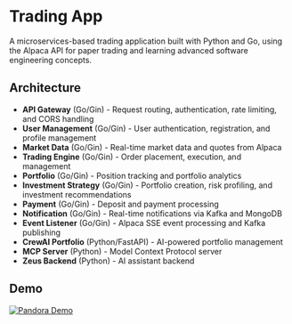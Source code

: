 # Trading App

A microservices-based trading application built with Python and Go, using the Alpaca API for paper trading and learning advanced software engineering concepts.

## Architecture

- **API Gateway** (Go/Gin) - Request routing, authentication, rate limiting, and CORS handling
- **User Management** (Go/Gin) - User authentication, registration, and profile management
- **Market Data** (Go/Gin) - Real-time market data and quotes from Alpaca
- **Trading Engine** (Go/Gin) - Order placement, execution, and management
- **Portfolio** (Go/Gin) - Position tracking and portfolio analytics
- **Investment Strategy** (Go/Gin) - Portfolio creation, risk profiling, and investment recommendations
- **Payment** (Go/Gin) - Deposit and payment processing
- **Notification** (Go/Gin) - Real-time notifications via Kafka and MongoDB
- **Event Listener** (Go/Gin) - Alpaca SSE event processing and Kafka publishing
- **CrewAI Portfolio** (Python/FastAPI) - AI-powered portfolio management
- **MCP Server** (Python) - Model Context Protocol server
- **Zeus Backend** (Python) - AI assistant backend

## Demo

[![Pandora Demo](https://img.youtube.com/vi/hdR3aePfZQA/0.jpg)](https://youtu.be/hdR3aePfZQA?si=-Bb-GyyPCH6Qp42o)